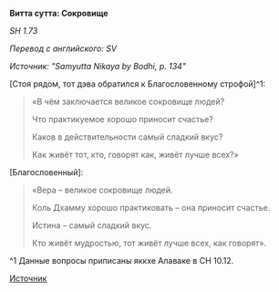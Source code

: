 **Витта сутта: Сокровище**

_SН 1\.73_

_Перевод с английского: SV_

_Источник: "Samyutta Nikaya by Bodhi, p\. 134"_

\[Стоя рядом, тот дэва обратился к Благословенному строфой\]^1:

> «В чём заключается великое сокровище людей? 
> 
> Что практикуемое хорошо приносит счастье? 
> 
> Каков в действительности самый сладкий вкус? 
> 
> Как живёт тот, кто, говорят как, живёт лучше всех?»

\[Благословенный\]:

> «Вера – великое сокровище людей\. 
> 
> Коль Дхамму хорошо практиковать – она приносит счастье\. 
> 
> Истина – самый сладкий вкус\. 
> 
> Кто живёт мудростью, тот живёт лучше всех, как говорят»\.

^1 Данные вопросы приписаны яккхе Алаваке в СН 10\.12\.

[Источник](https://www\.theravada\.ru/Teaching/Canon/Suttanta/Texts/sn1_73\-vitta\-sutta\-sv\.htm)